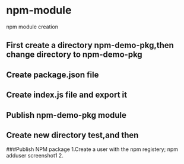 # npm-module
npm module creation

## First create a directory npm-demo-pkg,then change directory to npm-demo-pkg
## Create package.json file
## Create index.js file and export it
## Publish npm-demo-pkg module
## Create new directory test,and then 

###Publish NPM package
1.Create a user with the npm registery;
	npm adduser 
	screenshot1
2.
